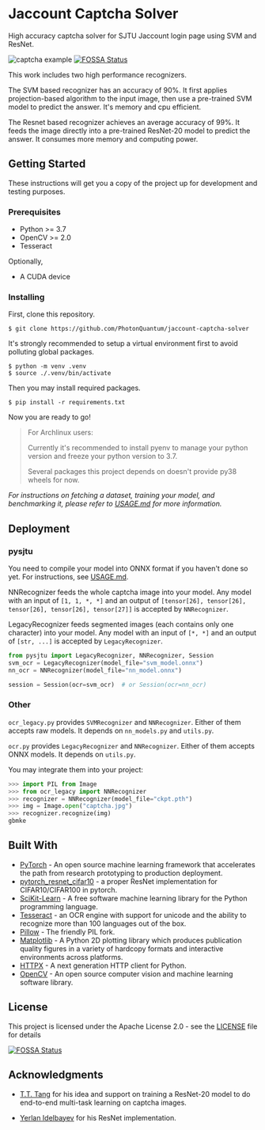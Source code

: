 # Jaccount Captcha Solver

High accuracy captcha solver for SJTU Jaccount login page using SVM and ResNet.

![captcha example](screenshots/captcha.jpg)
[![FOSSA Status](https://app.fossa.io/api/projects/git%2Bgithub.com%2FPhotonQuantum%2Fjaccount-captcha-solver.svg?type=shield)](https://app.fossa.io/projects/git%2Bgithub.com%2FPhotonQuantum%2Fjaccount-captcha-solver?ref=badge_shield)

This work includes two high performance recognizers.

The SVM based recognizer has an accuracy of 90%. It first applies projection-based algorithm to the input image, then use a pre-trained SVM model
to predict the answer. It's memory and cpu efficient.

The Resnet based recognizer achieves an average accuracy of 99%. It feeds the image directly into a pre-trained ResNet-20 model to predict the answer.
It consumes more memory and computing power.

## Getting Started

These instructions will get you a copy of the project up for development and testing purposes.

### Prerequisites

- Python >= 3.7
- OpenCV >= 2.0
- Tesseract

Optionally,

- A CUDA device

### Installing

First, clone this repository.

```shell script
$ git clone https://github.com/PhotonQuantum/jaccount-captcha-solver
```

It's strongly recommended to setup a virtual environment first to avoid polluting global packages.

```shell script
$ python -m venv .venv
$ source ./.venv/bin/activate
```

Then you may install required packages.

```shell script
$ pip install -r requirements.txt
```

Now you are ready to go!

> For Archlinux users: 
>
> Currently it's recommended to install pyenv to manage your python version and freeze your python version to 3.7.
>
> Several packages this project depends on doesn't provide py38 wheels for now.

*For instructions on fetching a dataset, training your model, and benchmarking it, please refer to [USAGE.md](USAGE.md) for more information.*

## Deployment

### pysjtu

You need to compile your model into ONNX format if you haven't done so yet. For instructions, see [USAGE.md](USAGE.md).

NNRecognizer feeds the whole captcha image into your model.
Any model with an input of `[1, 1, *, *]` and an output of `[tensor[26], tensor[26], tensor[26], tensor[26], tensor[27]]` is accepted by `NNRecognizer`.

LegacyRecognizer feeds segmented images (each contains only one character) into your model. Any model with an input of `[*, *]` and an output of `[str, ...]` is accepted by `LegacyRecognizer`.

```python
from pysjtu import LegacyRecognizer, NNRecognizer, Session
svm_ocr = LegacyRecognizer(model_file="svm_model.onnx")
nn_ocr = NNRecognizer(model_file="nn_model.onnx")

session = Session(ocr=svm_ocr)  # or Session(ocr=nn_ocr)
```

### Other

`ocr_legacy.py` provides `SVMRecognizer` and `NNRecognizer`. Either of them accepts raw models. It depends on `nn_models.py` and `utils.py`.

`ocr.py` provides `LegacyRecognizer` and `NNRecognizer`. Either of them accepts ONNX models. It depends on `utils.py`.

You may integrate them into your project:

```python
>>> import PIL from Image
>>> from ocr_legacy import NNRecognizer
>>> recognizer = NNRecognizer(model_file="ckpt.pth")
>>> img = Image.open("captcha.jpg")
>>> recognizer.recognize(img)
gbmke
```

## Built With

* [PyTorch](https://pytorch.org/) - An open source machine learning framework that accelerates the path from research prototyping to production deployment.
* [pytorch_resnet_cifar10](https://github.com/akamaster/pytorch_resnet_cifar10) - a proper ResNet implementation for CIFAR10/CIFAR100 in pytorch.
* [SciKit-Learn](https://scikit-learn.org/) - A free software machine learning library for the Python programming language.
* [Tesseract](https://github.com/tesseract-ocr/tesseract/) - an OCR engine with support for unicode and the ability to recognize more than 100 languages out of the box.
* [Pillow](https://python-pillow.org/) - The friendly PIL fork.
* [Matplotlib](https://matplotlib.org/) - A Python 2D plotting library which produces publication quality figures in a variety of hardcopy formats and interactive environments across platforms.
* [HTTPX](https://www.python-httpx.org/) - A next generation HTTP client for Python.
* [OpenCV](https://opencv.org/) - An open source computer vision and machine learning software library.

## License

This project is licensed under the Apache License 2.0 - see the [LICENSE](LICENSE) file for details


[![FOSSA Status](https://app.fossa.io/api/projects/git%2Bgithub.com%2FPhotonQuantum%2Fjaccount-captcha-solver.svg?type=large)](https://app.fossa.io/projects/git%2Bgithub.com%2FPhotonQuantum%2Fjaccount-captcha-solver?ref=badge_large)

## Acknowledgments

- [T.T. Tang](https://github.com/ElectronicElephant) for his idea and support on training a ResNet-20 model 
to do end-to-end multi-task learning on captcha images.

- [Yerlan Idelbayev](https://github.com/akamaster) for his ResNet implementation.